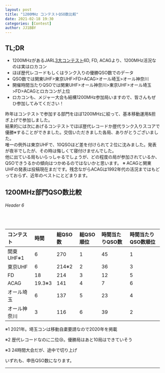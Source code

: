 ```yaml
---
layout: post
title: "1200MHz コンテストQSO数比較"
date: 2021-02-18 19:30
categories: [Contest]
author: JJ1BBY
---
```

## TL;DR
* 1200MHzがあるJARL[3大コンテスト](https://www.jarl.org/Japanese/1_Tanoshimo/1-1_Contest/Contest.htm)6D, FD, ACAGより、1200MHz活況なのは実はロカコン  
* ほぼ歴代レコードもしくはランク入りの優勝QSO数でのデータ
* QSO数では関東UHF>東京UHF>FD>ACAG>オール埼玉>オール神奈川
* 開催時間当たりQSOでは関東UHF>オール神奈川>東京UHF>オール埼玉>FD>ACAGとロカコンが上位
* ロカコンも、メジャー大会も結構1200MHz参加局いますので、皆さんもぜひ参加してみてください！

昨年はコンテストで参加する部門をほぼ1200MHzに絞って、基本移動運用&担ぎ上げで参加しました。  
結果的には次にあげるコンテストでほぼ歴代レコードか歴代ランク入りスコアで優勝※することができました。交信いただきました各局、ありがとうございました。  
唯一の例外は東京UHFで、10QSOほど差を付けられて２位に沈みました。発表が夜半でしたが、その時は悔しくて寝付けませんでした。  
他に出ている局もいらっしゃるでしょうが、どの程度の局が参加されているか、QSOできうるかの傾向はつかめるのではないかと思います。 
※ ACAGと関東UHFの発表は投稿現在まだです。残念ながらACAGは1992年代の活況まではもどっておらず、近年のベストにとどまります。  

## 1200MHz部門QSO数比較
<h6 id="header-6">Header 6</h6>
<table>
  <thead>
    <tr>
      <th style="text-align: left">コンテスト</th>
      <th style="text-align: left">時間</th>
      <th style="text-align: left">総QSO数</th>
      <th style="text-align: left">総QSO順位</th>
    　<th style="text-align: left">時間当たりQSO数</th>
      <th style="text-align: left">時間当たりQSO数順位</th>
    </tr>
  </thead>
  <tbody>
    <tr>
      <td style="text-align: left">関東UHF※1</td>
      <td style="text-align: left">6</td>
      <td style="text-align: left">270</td>
      <td style="text-align: left">1</td>
      <td style="text-align: left">45</td>
      <td style="text-align: left">1</td>
    </tr>
    <tr>
      <td style="text-align: left">東京UHF</td>
      <td style="text-align: left">6</td>
      <td style="text-align: left">214※2</td>
      <td style="text-align: left">2</td>
      <td style="text-align: left">36</td>
      <td style="text-align: left">3</td>
    </tr>
    <tr>
      <td style="text-align: left">FD</td>
      <td style="text-align: left">18</td>
      <td style="text-align: left">214</td>
      <td style="text-align: left">3</td>
      <td style="text-align: left">12</td>
      <td style="text-align: left">5</td>
    </tr>
    <tr>
      <td style="text-align: left">ACAG</td>
      <td style="text-align: left">19.3※3</td>
      <td style="text-align: left">141</td>
      <td style="text-align: left">4</td>
      <td style="text-align: left">7</td>
      <td style="text-align: left">6</td>
    </tr>
        <tr>
      <td style="text-align: left">オール埼玉</td>
      <td style="text-align: left">6</td>
      <td style="text-align: left">137</td>
      <td style="text-align: left">5</td>
      <td style="text-align: left">23</td>
      <td style="text-align: left">4</td>
    </tr>
        <tr>
      <td style="text-align: left">オール神奈川</td>
      <td style="text-align: left">3</td>
      <td style="text-align: left">116</td>
      <td style="text-align: left">6</td>
      <td style="text-align: left">39</td>
      <td style="text-align: left">2</td>
    </tr>
  </tbody>
</table>
※1 2021年。埼玉コンは移動自粛要請なので2020年を掲載  

※2 歴代レコードなのに二位😢。優勝局はあと10局はできていそう  

※3 24時間大会だが、途中で切り上げ  


いずれも、申告QSO数になります。  

---

   
<script src="https://utteranc.es/client.js"
        repo="JJ1BBY/JJ1BBY.github.io"
        issue-term="pathname"
        theme="github-light"
        crossorigin="anonymous"
        async>
</script>

